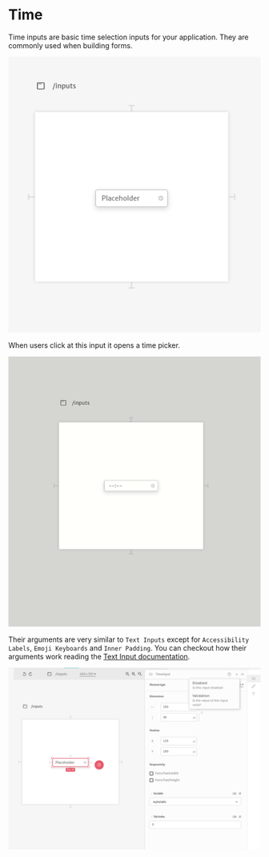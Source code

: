 # Time

Time inputs are basic time selection inputs for your application. They are commonly used when building forms.

![](../../../../.gitbook/assets/screenshot-from-2021-08-27-11-54-06.png)

 When users click at this input it opens a time picker.

![](../../../../.gitbook/assets/timepicker.gif)

Their arguments are very similar to `Text Inputs` except for `Accessibility Labels`, `Emoji Keyboards` and `Inner Padding`. You can checkout how their arguments work reading the [Text Input documentation](../text.md).

![](../../../../.gitbook/assets/screenshot-from-2021-08-27-11-54-27.png)

